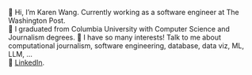👋 Hi, I’m Karen Wang. Currently working as a software engineer at The Washington Post. \
🌱 I graduated from Columbia University with Computer Science and Journalism degrees.
👀 I have so many interests! Talk to me about computational journalism, software engineering, database, data viz, ML, LLM, ... \
🌟 [LinkedIn](https://www.linkedin.com/in/karen-siqi-wang/).


<!---
karenswang/karenswang is a ✨ special ✨ repository because its `README.md` (this file) appears on your GitHub profile.
You can click the Preview link to take a look at your changes.
--->
